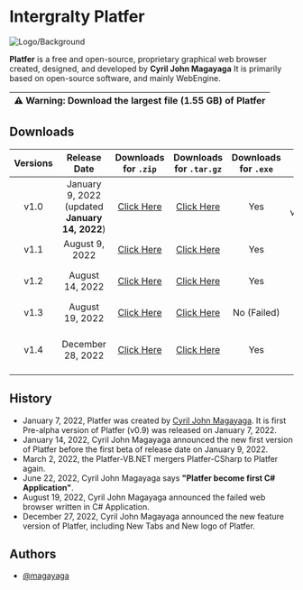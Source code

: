 # Intergralty Platfer
![Logo/Background](https://github.com/Platfer/Platfer/blob/main/Platfer.png)

**Platfer** is a free and open-source, proprietary graphical web browser created, designed, and developed by **Cyril John Magayaga** It is primarily based on open-source software, and mainly WebEngine.

| :warning: Warning: Download the largest file (1.55 GB) of Platfer |
| ---

## Downloads
| **Versions** | **Release Date** | **Downloads for `.zip`** | **Downloads for `.tar.gz`** | **Downloads for `.exe`** | **Visual Studio** version | Notes |
|:-:|:-:|:-:|:-:|:-:|:-:|:-:|
| v1.0 | January 9, 2022 (updated **January 14, 2022**) | [Click Here](https://github.com/Platfer/Platfer/archive/refs/tags/v1.0.zip) | [Click Here](https://github.com/Platfer/Platfer/archive/refs/tags/v1.0.tar.gz) | Yes | **(v17.0.2)** v17.0.31919.166 | First **Visual Basic .NET** Application |
| v1.1 | August 9, 2022 | [Click Here](https://github.com/Platfer/Platfer/archive/refs/tags/v1.1.zip) | [Click Here](https://github.com/Platfer/Platfer/archive/refs/tags/v1.1.tar.gz) | Yes | **(v17.2.6)** 17.2.32630.192 | First **C#** Application |
| v1.2 | August 14, 2022 | [Click Here](https://github.com/Platfer/Platfer/archive/refs/tags/v1.2.zip) | [Click Here](https://github.com/Platfer/Platfer/archive/refs/tags/v1.2.tar.gz) | Yes | **(v17.2.6)** 17.2.32630.192 | First Redesign of Platfer |
| v1.3 | August 19, 2022 | [Click Here](https://github.com/Platfer/Platfer/archive/refs/tags/v1.3.zip) | [Click Here](https://github.com/Platfer/Platfer/archive/refs/tags/v1.3.tar.gz) | No (Failed) | **(v17.3.0)** 17.3.32804.467 | First Fix bugs |
| v1.4 | December 28, 2022 | [Click Here](https://github.com/Platfer/Platfer/archive/refs/tags/v1.4.zip) | [Click Here](https://github.com/Platfer/Platfer/archive/refs/tags/v1.4.tar.gz) | Yes | **(17.4.3)** 17.4.33205.214 | New tabs and New logo of Platfer |

## History

  * January 7, 2022, Platfer was created by [Cyril John Magayaga](https://github.com/magayaga). It is first Pre-alpha version of Platfer (v0.9) was released on January 7, 2022.
  * January 14, 2022, Cyril John Magayaga announced the new first version of Platfer before the first beta of release date on January 9, 2022.
  * March 2, 2022, the Platfer-VB.NET mergers Platfer-CSharp to Platfer again.
  * June 22, 2022, Cyril John Magayaga says **"Platfer become first C# Application"**.
  * August 19, 2022, Cyril John Magayaga announced the failed web browser written in C# Application.
  * December 27, 2022, Cyril John Magayaga announced the new feature version of Platfer, including New Tabs and New logo of Platfer.


## Authors
* [@magayaga](https://github.com/magayaga)
